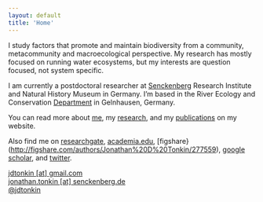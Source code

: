 ```yaml
---
layout: default
title: 'Home'
---
```


I study factors that promote and maintain biodiversity from a community, metacommunity and macroecological perspective. My research has mostly focused on running water ecosystems, but my interests are question focused, not system specific. 

I am currently a postdoctoral researcher at [Senckenberg](http://www.senckenberg.de/root/index.php?page_id=71) Research Institute and Natural History Museum in Germany. I’m based in the River Ecology and Conservation [Department](http://www.senckenberg.de/root/index.php?page_id=5217&organisation=true&institutID=1&abteilungID=26) in Gelnhausen, Germany. 

You can read more about [me](About), my [research](Research), and my [publications](Publications) on my website. 

Also find me on [researchgate](https://www.researchgate.net/profile/Jonathan_Tonkin/), [academia.edu](http://senckenberg.academia.edu/JonathanTonkin), [figshare}(http://figshare.com/authors/Jonathan%20D%20Tonkin/277559), [google scholar](http://scholar.google.co.nz/citations?user=Mtn0TIwAAAAJ&hl=en), and [twitter](https://twitter.com/jdtonkin).

<i class="fa fa-fw fa-envelope"></i><a href="mailto:jdtonkin@gmail.com">jdtonkin [at] gmail.com</a>   
<i class="fa fa-fw fa-envelope-o"></i><a href="mailto:jonathan.tonkin@senckenberg.de">jonathan.tonkin [at] senckenberg.de</a>   
<i class="fa fa-fw fa-twitter"></i><a href="http://twitter.com/jdtonkin">@jdtonkin</a>   
   
